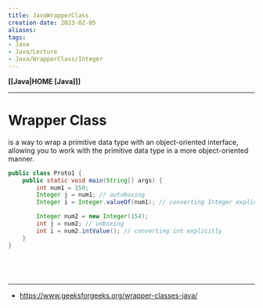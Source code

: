 ```yaml
---
title: JavaWrapperClass
creation-date: 2023-02-05
aliases:
tags:
- Java
- Java/Lecture
- Java/WrapperClass/Integer
---
```

**[[Java|HOME [Java]]]**

---
# Wrapper Class
is a way to wrap a primitive data type with an object-oriented interface, allowing you to work with the primitive data type in a more object-oriented manner.
```java
public class Proto1 {
    public static void main(String[] args) {
	    int num1 = 150;
        Integer j = num1; // autoboxing
        Integer i = Integer.valueOf(num1); // converting Integer explicitly

		Integer num2 = new Integer(154);
		int j = num2; // unboxing
		int i = num2.intValue(); // converting int explicitly
    }
}
```

<br>

# 
---
- https://www.geeksforgeeks.org/wrapper-classes-java/